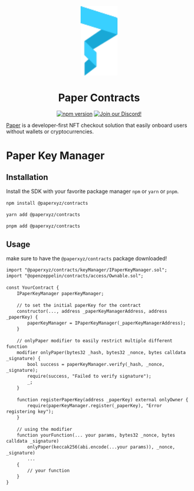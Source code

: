 <p align="center">
    <br />
    <a href="https://paper.xyz"><img src="https://raw.githubusercontent.com/paperxyz/react-client-sdk/main/assets/paper-logo.svg" width="100" alt=""/></a>
    <br />
</p>
<h1 align="center">Paper Contracts</h1>
<p align="center">
    <a href="https://www.npmjs.com/package/@paperxyz/contracts"><img src="https://img.shields.io/github/package-json/v/paperxyz/contracts?color=red&label=npm&logo=npm" alt="npm version"/></a>
    <a href="https://discord.gg/mnUa29J2Fp"><img alt="Join our Discord!" src="https://img.shields.io/discord/936354866358546453.svg?color=7289da&label=discord&logo=discord&style=flat"/></a>
</p>

[Paper](https://paper.xyz) is a developer-first NFT checkout solution that easily onboard users without wallets or cryptocurrencies.

# Paper Key Manager

## Installation

Install the SDK with your favorite package manager `npm` or `yarn` or `pnpm`.

`npm install @paperxyz/contracts`

`yarn add @paperxyz/contracts`

`pnpm add @paperxyz/contracts`

## Usage

make sure to have the `@paperxyz/contracts` package downloaded!

```solidity
import "@paperxyz/contracts/keyManager/IPaperKeyManager.sol";
import "@openzeppelin/contracts/access/Ownable.sol";

const YourContract {
    IPaperKeyManager paperKeyManager;

    // to set the initial paperKey for the contract
    constructor(..., address _paperKeyManagerAddress, address _paperKey) {
        paperKeyManager = IPaperKeyManager(_paperKeyManagerAddress);
    }

    // onlyPaper modifier to easily restrict multiple different function
    modifier onlyPaper(bytes32 _hash, bytes32 _nonce, bytes calldata _signature) {
        bool success = paperKeyManager.verify(_hash, _nonce, _signature);
        require(success, "Failed to verify signature");
        _;
    }
    
    function registerPaperKey(address _paperKey) external onlyOwner {
    	require(paperKeyManager.register(_paperKey), "Error registering key");
    }
  
    // using the modifier
    function yourFunction(... your params, bytes32 _nonce, bytes calldata _signature)
        onlyPaper(keccak256(abi.encode(...your params)), _nonce, _signature)
        ...
    {
        // your function
    }
}
```
